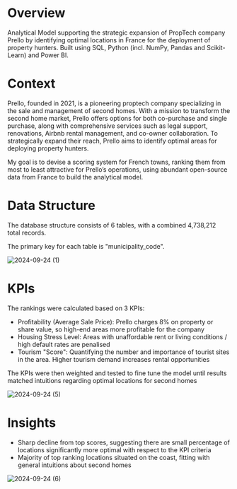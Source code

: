 # Overview
Analytical Model supporting the strategic expansion of PropTech company Prello by identifying optimal locations in France for the deployment of property hunters. Built using SQL, Python (incl. NumPy, Pandas and Scikit-Learn) and Power BI.

# Context
Prello, founded in 2021, is a pioneering proptech company specializing in the sale and management of second homes. With a mission to transform the second home market, Prello offers options for both co-purchase and single purchase, along with comprehensive services such as legal support, renovations, Airbnb rental management, and co-owner collaboration. To strategically expand their reach, Prello aims to identify optimal areas for deploying property hunters.

My goal is to devise a scoring system for French towns, ranking them from most to least attractive for Prello’s operations, using abundant open-source data from France to build the analytical model.

# Data Structure
The database structure consists of 6 tables, with a combined 4,738,212 total records.

The primary key for each table is "municipality_code".

![2024-09-24 (1)](https://github.com/user-attachments/assets/f2181293-ffcb-4e80-8cdd-7f760910c099)

# KPIs
The rankings were calculated based on 3 KPIs:
- Profitability (Average Sale Price): Prello charges 8% on property or share value, so high-end areas more profitable for the company
- Housing Stress Level: Areas with unaffordable rent or living conditions / high default rates are penalised
- Tourism "Score": Quantifying the number and importance of tourist sites in the area. Higher tourism demand increases rental opportunities

The KPIs were then weighted and tested to fine tune the model until results matched intuitions regarding optimal locations for second homes

![2024-09-24 (5)](https://github.com/user-attachments/assets/9227df17-a032-450d-abad-bcee3820917e)

# Insights

- Sharp decline from top scores, suggesting there are small percentage of locations significantly more optimal with respect to the KPI criteria
- Majority of top ranking locations situated on the coast, fitting with general intuitions about second homes

![2024-09-24 (6)](https://github.com/user-attachments/assets/a9ff708a-0e65-408c-bc9c-44326ca9d53c)








